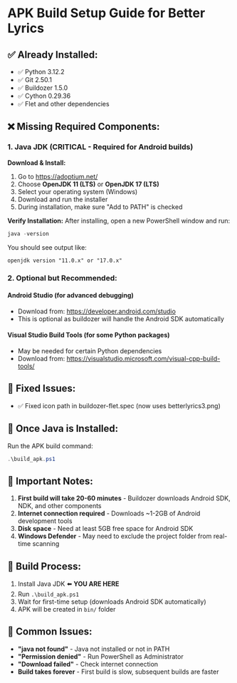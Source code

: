 # APK Build Setup Guide for Better Lyrics

## ✅ Already Installed:
- ✅ Python 3.12.2
- ✅ Git 2.50.1
- ✅ Buildozer 1.5.0  
- ✅ Cython 0.29.36
- ✅ Flet and other dependencies

## ❌ Missing Required Components:

### 1. Java JDK (CRITICAL - Required for Android builds)

**Download & Install:**
1. Go to https://adoptium.net/
2. Choose **OpenJDK 11 (LTS)** or **OpenJDK 17 (LTS)**
3. Select your operating system (Windows)
4. Download and run the installer
5. During installation, make sure "Add to PATH" is checked

**Verify Installation:**
After installing, open a new PowerShell window and run:
```powershell
java -version
```

You should see output like:
```
openjdk version "11.0.x" or "17.0.x"
```

### 2. Optional but Recommended:

#### Android Studio (for advanced debugging)
- Download from: https://developer.android.com/studio
- This is optional as buildozer will handle the Android SDK automatically

#### Visual Studio Build Tools (for some Python packages)
- May be needed for certain Python dependencies
- Download from: https://visualstudio.microsoft.com/visual-cpp-build-tools/

## 🔧 Fixed Issues:
- ✅ Fixed icon path in buildozer-flet.spec (now uses betterlyrics3.png)

## 📱 Once Java is Installed:

Run the APK build command:
```powershell
.\build_apk.ps1
```

## 🚨 Important Notes:

1. **First build will take 20-60 minutes** - Buildozer downloads Android SDK, NDK, and other components
2. **Internet connection required** - Downloads ~1-2GB of Android development tools
3. **Disk space** - Need at least 5GB free space for Android SDK
4. **Windows Defender** - May need to exclude the project folder from real-time scanning

## 🎯 Build Process:

1. Install Java JDK ⬅️ **YOU ARE HERE**
2. Run `.\build_apk.ps1`
3. Wait for first-time setup (downloads Android SDK automatically)
4. APK will be created in `bin/` folder

## 🐛 Common Issues:

- **"java not found"** - Java not installed or not in PATH
- **"Permission denied"** - Run PowerShell as Administrator
- **"Download failed"** - Check internet connection
- **Build takes forever** - First build is slow, subsequent builds are faster
